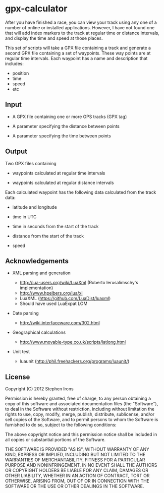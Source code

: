 gpx-calculator
==============

After you have finished a race, you can view your track using
any one of a number of online or installed applications. However,
I have not found one that will add index markers to the track
at regular time or distance intervals, and display the time
and speed at those places.

This set of scripts will take a GPX file containing a track
and generate a second GPX file containing a set of waypoints.
These way points are at regular time intervals. Each waypoint
has a name and description that includes:

* position
* time
* speed
* etc


Input
-----
* A GPX file containing one or more GPS tracks (GPX <trk> tag)

* A parameter specifying the distance between points

* A parameter specifying the time between points


Output
------
Two GPX files containing

* waypoints calculated at regular time intervals

* waypoints calculated at regular distance intervals


Each calculated waypoint has the following data calculated from
the track data:

* latitude and longitude

* time in UTC
 
* time in seconds from the start of the track

* distance from the start of the track

* speed



Acknowledgements
----------------

* XML parsing and generation
  * http://lua-users.org/wiki/LuaXml (Roberto Ierusalimschy's 
    implementation)
  * http://www.hpelbers.org/lua/xl
  * LuaXML (https://github.com/LuaDist/luaxml)
  * Should have used LuaExpat LOM

* Date parsing
  * http://wiki.interfaceware.com/302.html
  
* Geographical calculations
  * http://www.movable-type.co.uk/scripts/latlong.html

* Unit test
  * luaunit (http://phil.freehackers.org/programs/luaunit/)


License
-------

Copyright (C) 2012 Stephen Irons

Permission is hereby granted, free of charge, to any person obtaining a copy of this software and associated documentation files (the "Software"), to deal in the Software without restriction, including without limitation the rights to use, copy, modify, merge, publish, distribute, sublicense, and/or sell copies of the Software, and to permit persons to whom the Software is furnished to do so, subject to the following conditions:

The above copyright notice and this permission notice shall be included in all copies or substantial portions of the Software.

THE SOFTWARE IS PROVIDED "AS IS", WITHOUT WARRANTY OF ANY KIND, EXPRESS OR IMPLIED, INCLUDING BUT NOT LIMITED TO THE WARRANTIES OF MERCHANTABILITY, FITNESS FOR A PARTICULAR PURPOSE AND NONINFRINGEMENT. IN NO EVENT SHALL THE AUTHORS OR COPYRIGHT HOLDERS BE LIABLE FOR ANY CLAIM, DAMAGES OR OTHER LIABILITY, WHETHER IN AN ACTION OF CONTRACT, TORT OR OTHERWISE, ARISING FROM, OUT OF OR IN CONNECTION WITH THE SOFTWARE OR THE USE OR OTHER DEALINGS IN THE SOFTWARE.


